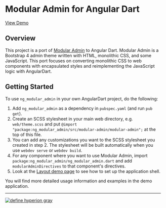 # Modular Admin for Angular Dart

[View Demo](https://hyperiongray.github.io/ng_modular_admin_demo/)

## Overview

This project is a port of [Modular
Admin](https://github.com/modularcode/modular-admin-html) to Angular Dart.
Modular Admin is a Bootstrap 4 admin theme written with HTML, monolithic CSS,
and some JavaScript. This port focuses on converting monolithic CSS to web
components with encapsulated styles and reimplementing the JavaScript logic with
AngularDart.

## Getting Started

To use `ng_modular_admin` in your own AngularDart project, do the following:

1. Add `ng_modular_admin` as a dependency in `pubspec.yaml` (and run `pub get`).
2. Create an SCSS stylesheet in your main web directory, e.g. `web/theme.scss`
   and put `@import "package:ng_modular_admin/src/modular-admin/modular-admin";` at the top of this file.
3. You can add any customizations you want to the SCSS stylesheet you created in
   step 2. The stylesheet will be built automatically when you use `webdev
   serve` or `webdev build`.
4. For any component where you want to use Modular Admin, import
   `package:ng_modular_admin/ng_modular_admin.dart` and add
   `modularAdminDirectives` to that component's directives.
5. Look at the [Layout demo
   page](https://hyperiongray.github.io/ng_modular_admin_demo/#/layout) to see
   how to set up the application shell.

You will find more detailed usage information and examples in the demo
application.

---

[![define hyperion gray](https://hyperiongray.s3.amazonaws.com/define-hg.svg)](https://www.hyperiongray.com/?pk_campaign=github&pk_kwd=ng_modular_admin "Hyperion Gray")
